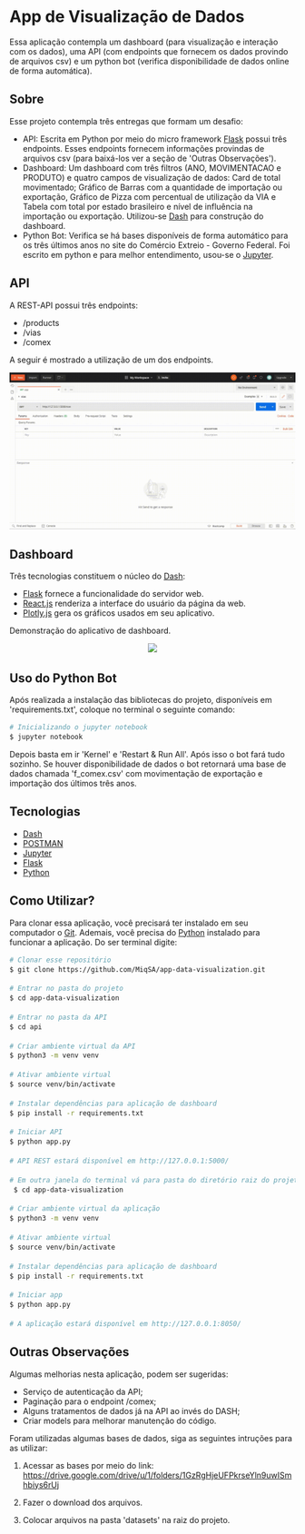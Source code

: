 # App de Visualização de Dados

Essa aplicação contempla um dashboard (para visualização e interação com os dados), uma API (com endpoints que fornecem os dados provindo de arquivos csv) e um python bot (verifica disponibilidade de dados online de forma automática).

## Sobre

Esse projeto contempla três entregas que formam um desafio:
- API: Escrita em Python por meio do micro framework [Flask](https://flask.palletsprojects.com/en/2.0.x/) possui três endpoints. Esses endpoints fornecem informações provindas de arquivos csv (para baixá-los ver a seção de 'Outras Observações').
- Dashboard: Um dashboard com três filtros (ANO, MOVIMENTACAO e PRODUTO) e quatro campos de visualização de dados: Card de total movimentado; Gráfico de Barras com a quantidade de importação ou exportação, Gráfico de Pizza com percentual de utilização da VIA e Tabela com total por estado brasileiro e nível de influência na importação ou exportação. Utilizou-se [Dash](https://dash.plotly.com/introduction) para construção do dashboard.
- Python Bot: Verifica se há bases disponíveis de forma automático para os três últimos anos no site do Comércio Extreio - Governo Federal. Foi escrito em python e para melhor entendimento, usou-se o [Jupyter](https://jupyter.org/).

## API

A REST-API possui três endpoints:
- /products
- /vias   
- /comex

A seguir é mostrado a utilização de um dos endpoints.

<p align="center">
<img src="assets/api_vias.gif">
</p>

## Dashboard

Três tecnologias constituem o núcleo do [Dash](https://dash.plotly.com/introduction):

- [Flask](https://flask.palletsprojects.com/en/2.0.x/) fornece a funcionalidade do servidor web.
- [React.js](https://pt-br.reactjs.org/) renderiza a interface do usuário da página da web.
- [Plotly.js](https://plotly.com/javascript/) gera os gráficos usados em seu aplicativo.

Demonstração do aplicativo de dashboard. 
<p align="center">
<img src="assets/app.gif">
</p>

## Uso do Python Bot

Após realizada a instalação das bibliotecas do projeto, disponíveis em 'requirements.txt', coloque no terminal o seguinte comando: 

```bash
# Inicializando o jupyter notebook
$ jupyter notebook
```

Depois basta em ir 'Kernel' e 'Restart & Run All'. Após isso o bot fará tudo sozinho. Se houver disponibilidade de dados o bot retornará uma base de dados chamada 'f_comex.csv' com movimentação de exportação e importação dos últimos três anos.

## Tecnologias

- [Dash](https://dash.plotly.com/introduction)
- [POSTMAN](https://www.postman.com/)
- [Jupyter](https://jupyter.org/)
- [Flask](https://flask.palletsprojects.com/en/2.0.x/)
- [Python](https://www.python.org/)

## Como Utilizar?

Para clonar essa aplicação, você precisará ter instalado em seu computador o [Git](https://git-scm.com). Ademais, você precisa do [Python](https://www.python.org/) instalado para funcionar a aplicação. Do ser terminal digite:

```bash
# Clonar esse repositório
$ git clone https://github.com/MiqSA/app-data-visualization.git

# Entrar no pasta do projeto
$ cd app-data-visualization

# Entrar no pasta da API
$ cd api

# Criar ambiente virtual da API
$ python3 -m venv venv

# Ativar ambiente virtual
$ source venv/bin/activate

# Instalar dependências para aplicação de dashboard
$ pip install -r requirements.txt 

# Iniciar API
$ python app.py 

# API REST estará disponível em http://127.0.0.1:5000/

# Em outra janela do terminal vá para pasta do diretório raiz do projeto
 $ cd app-data-visualization

# Criar ambiente virtual da aplicação
$ python3 -m venv venv

# Ativar ambiente virtual
$ source venv/bin/activate

# Instalar dependências para aplicação de dashboard
$ pip install -r requirements.txt 

# Iniciar app
$ python app.py 

# A aplicação estará disponível em http://127.0.0.1:8050/

```

## Outras Observações
Algumas melhorias nesta aplicação, podem ser sugeridas:
- Serviço de autenticação da API;
- Paginação para o endpoint /comex;
- Alguns tratamentos de dados já na API ao invés do DASH;
- Criar models para melhorar manutenção do código.

Foram utilizadas algumas bases de dados, siga as seguintes intruções para as utilizar:

1. Acessar as bases por meio do link:
https://drive.google.com/drive/u/1/folders/1GzRgHjeUFPkrseYln9uwISmhbiys6rUj

2. Fazer o download dos arquivos.

3. Colocar arquivos na pasta 'datasets' na raiz do projeto.

